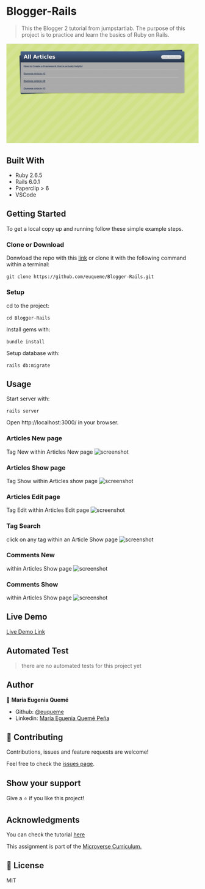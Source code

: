 # Blogger-Rails

> This the Blogger 2 tutorial from jumpstartlab.
> The purpose of this project is to practice and learn the basics of Ruby on Rails. 

![screenshot](app/assets/images/blogger2_articles.png)

## Built With

- Ruby 2.6.5
- Rails 6.0.1
- Paperclip > 6
- VSCode

## Getting Started
To get a local copy up and running follow these simple example steps.

### Clone or Download
Donwload the repo with this [link](https://github.com/euqueme/Blogger-Rails/archive/master.zip) or clone it with the following command within a terminal:

```git clone https://github.com/euqueme/Blogger-Rails.git```

### Setup

cd to the project:

```cd Blogger-Rails```

Install gems with:

```bundle install```

Setup database with:

```rails db:migrate```

## Usage
Start server with:

```rails server```

Open http://localhost:3000/ in your browser.

### Articles New page
Tag New within Articles New page
![screenshot](app/assets/images/blogger2_new.png)

### Articles Show page
Tag Show within Articles show page
![screenshot](app/assets/images/blogger2_show.png)

### Articles Edit page
Tag Edit within Articles Edit page
![screenshot](app/assets/images/blogger2_article_edit.png)

### Tag Search
click on any tag within an Article Show page
![screenshot](app/assets/images/blogger2_tag_search.png)

### Comments New 
within Articles Show page
![screenshot](app/assets/images/blogger2_comments_new.png)

### Comments Show
within Articles Show page
![screenshot](app/assets/images/blogger2_comments_show.png)


## Live Demo

[Live Demo Link](https://maru-blogger2-jumpstarlab.herokuapp.com/)

## Automated Test

> there are no automated tests for this project yet

## Author

👤 **María Eugenia Quemé**

- Github: [@euqueme](https://github.com/euqueme)
- Linkedin: [María Eguenia Quemé Peña](https://www.linkedin.com/in/maria-queme/)

## 🤝 Contributing

Contributions, issues and feature requests are welcome!

Feel free to check the [issues page](https://github.com/euqueme/Blogger-Rails/issues).

## Show your support

Give a ⭐️ if you like this project!

## Acknowledgments

You can check the tutorial [here](http://tutorials.jumpstartlab.com/projects/blogger.html)

This assignment is part of the [Microverse Curriculum.](www.microverse.org)

## 📝 License

MIT

